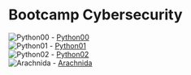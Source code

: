 # Bootcamp Cybersecurity


![Python00](https://progress-bar.dev/100/?title=🔄%20&color=303030&width=100) - [Python00](https://github.com/SrJupi/bootcampCyber-python00)  
![Python01](https://progress-bar.dev/50/?title=🚫%20&color=303030&width=100) - [Python01](https://github.com/SrJupi/bootcampCyber-python01)  
![Python02](https://progress-bar.dev/0/?title=🚫%20&color=303030&width=100) - [Python02]()  
![Arachnida](https://progress-bar.dev/0/?title=🚫%20&color=303030&width=100) - [Arachnida]()  
